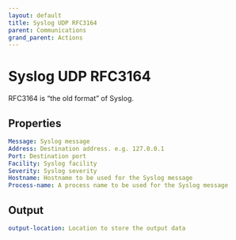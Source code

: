 ```yaml
---
layout: default
title: Syslog UDP RFC3164
parent: Communications
grand_parent: Actions
---
```


# Syslog UDP RFC3164
RFC3164 is “the old format” of Syslog.

## Properties
```yaml
Message: Syslog message
Address: Destination address. e.g. 127.0.0.1
Port: Destination port
Facility: Syslog facility
Severity: Syslog severity
Hostname: Hostname to be used for the Syslog message
Process-name: A process name to be used for the Syslog message
```

## Output
```yaml
output-location: Location to store the output data
```
